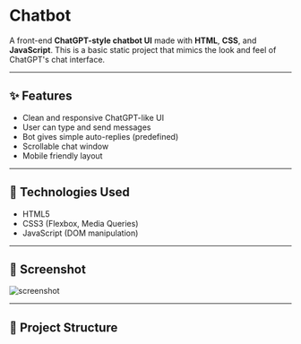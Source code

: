 # Chatbot

A front-end **ChatGPT-style chatbot UI** made with **HTML**, **CSS**, and **JavaScript**. This is a basic static project that mimics the look and feel of ChatGPT's chat interface.

---

## ✨ Features

- Clean and responsive ChatGPT-like UI
- User can type and send messages
- Bot gives simple auto-replies (predefined)
- Scrollable chat window
- Mobile friendly layout

---

## 🚀 Technologies Used

- HTML5
- CSS3 (Flexbox, Media Queries)
- JavaScript (DOM manipulation)

---

## 📸 Screenshot

![screenshot](screenshot.png) <!-- Optional: Add a UI screenshot -->

---

## 📁 Project Structure

